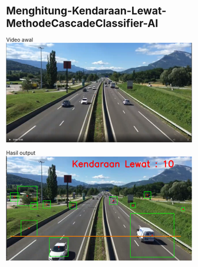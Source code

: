 # Menghitung-Kendaraan-Lewat-MethodeCascadeClassifier-AI

Video awal
![alt text](https://github.com/Avrians/Menghitung-Kendaraan-Lewat-MethodeCascadeClassifier-AI/blob/main/output/Screenshot%202023-06-20%20192741.png?raw=true)
<br> <br>
Hasil output
![alt text](https://github.com/Avrians/Menghitung-Kendaraan-Lewat-MethodeCascadeClassifier-AI/blob/main/output/Screenshot%202023-06-20%20192645.png?raw=true)
